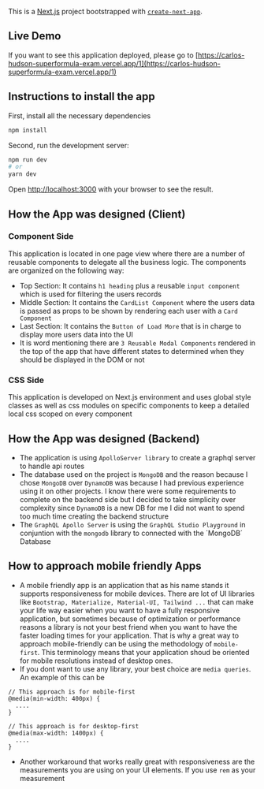 This is a [Next.js](https://nextjs.org/) project bootstrapped with [`create-next-app`](https://github.com/vercel/next.js/tree/canary/packages/create-next-app).

## Live Demo
If you want to see this application deployed, please go to [https://carlos-hudson-superformula-exam.vercel.app/1](https://carlos-hudson-superformula-exam.vercel.app/1)

## Instructions to install the app
First, install all the necessary dependencies
```bash
npm install
```
Second, run the development server:

```bash
npm run dev
# or
yarn dev
```
Open [http://localhost:3000](http://localhost:3000) with your browser to see the result.

## How the App was designed (Client)
### Component Side
This application is located in one page view where there are a number of reusable components to delegate all the business logic.
The components are organized on the following way:
  - Top Section: It contains `h1 heading` plus a reusable `input component` which is used for filtering the users records
  - Middle Section: It contains the `CardList Component` where the users data is passed as props to be shown by rendering each user with a `Card Component`
  - Last Section: It contains the `Button of Load More` that is in charge to display more users data into the UI
  - It is word mentioning there are `3 Reusable Modal Components` rendered in the top of the app that have different states to determined when they should be displayed in the DOM or not
### CSS Side
This application is developed on Next.js environment and uses global style classes as well as css modules on specific components to keep a detailed local css scoped on every component

## How the App was designed (Backend)
- The application is using `ApolloServer library` to create a graphql server to handle api routes
- The database used on the project is `MongoDB` and the reason because I chose `MongoDB` over `DynamoDB` was because I had previous experience using it on other projects. I know there were some requirements to complete on the backend side but I decided to take simplicity over complexity since `DynamoDB` is a new DB for me I did not want to spend too much time creating the backend structure
- The `GraphQL Apollo Server` is using the `GraphQL Studio Playground` in conjuntion with the `mongodb` library to connected with the ´MongoDB´ Database

## How to approach mobile friendly Apps
- A mobile friendly app is an application that as his name stands it supports responsiveness for mobile devices. There are lot of UI libraries like `Bootstrap, Materialize, Material-UI, Tailwind ...` that can make your life way easier when you want to have a fully responsive application, but sometimes because of optimization or performance reasons a library is not your best friend when you want to have the faster loading times for your application. That is why a great way to approach mobile-friendly can be using the methodology of `mobile-first`. This terminology means that your application shoud be oriented for mobile resolutions instead of desktop ones.
- If you dont want to use any library, your best choice are `media queries`. An example of this can be
```
// This approach is for mobile-first
@media(min-width: 400px) {
  ....
}

// This approach is for desktop-first
@media(max-width: 1400px) {
  ....
}
```
- Another workaround that works really great with responsiveness are the measurements you are using on your UI elements. If you use `rem` as your measurement




